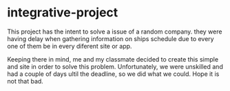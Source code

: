 # integrative-project
This project has the intent to solve a issue of a random company.
they were having delay when gathering information on ships schedule
due to every one of them be in every diferent site or app.

Keeping there in mind, me and my classmate decided to create
this simple and site in order to solve this problem.
Unfortunately, we were unskilled and had a couple of days ultil
the deadline, so we did what we could. Hope it is not that bad.
